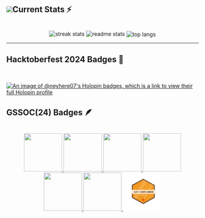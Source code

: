 <!--<p align="center">
  <samp>
    <a href="https://www.leetcode.com/neyhere07">Leetcode</a> •
    <a href="https://www.hackerrank.com/nyananayak27">HackerRank</a> •
    <a href="https://auth.geeksforgeeks.org/user/nyananaxr18">GeeksForGeeks</a> •
    <a href="https://linkedin.com/in/neyhere07">LinkedIn</a> •
    <a href="https://twitter.com/neyna1027">Twitter</a> •
    <a href="https://www.interviewbit.com/profile/neyna-nayak/">InterviewBit</a> •
    <a href="https://www.codechef.com/users/neyhere08">CodeChef</a>
  </samp>
</p>
<hr> 
<p align="left"> <img src="https://komarev.com/ghpvc/?username=neyhere07&label=Profile%20views&color=0e75b6&style=flat" alt="neyhere07" /> </p>-->

<h2> <img src="https://media.giphy.com/media/iY8CRBdQXODJSCERIr/giphy.gif" width="35">Current Stats ⚡</h2>
<br>
<div align=center>
  <img width=390 src="https://streak-stats.demolab.com/?user=neyhere07&count_private=true&theme=react&border_radius=10 " alt="streak stats"/>
  <img width=390 src="https://github-readme-stats.vercel.app/api?username=neyhere07&show_icons=true&theme=react&rank_icon=github&border_radius=10" alt="readme stats" />
  <img width=325 align="center" src="https://github-readme-stats.vercel.app/api/top-langs/?username=neyhere07&hide=HTML&langs_count=8&layout=compact&theme=react&border_radius=10&size_weight=0.5&count_weight=0.5&exclude_repo=github-readme-stats" alt="top langs" />
</div>
<hr>
<h2> Hacktoberfest 2024 Badges 💚 </h2><br>

[![An image of @neyhere07's Holopin badges, which is a link to view their full Holopin profile](https://holopin.me/neyhere07)](https://holopin.io/@neyhere07)

<!--<details>	-->
 <h2> GSSOC(24) Badges 🪶</h2><br>
<div style='display:flex; align-items:center; gap: 10px;' align='center'>
  <a href="https://gssoc.girlscript.tech/leaderboard">
<img src="https://raw.githubusercontent.com/GSSoC24/Postman-Challenge/main/docs/assets/Postman%20White.png" width="100px" height="100px" />
  <img src="https://raw.githubusercontent.com/GSSoC24/Postman-Challenge/main/docs/assets/1.png" width="100px" height="100px" />
  <img src="https://raw.githubusercontent.com/GSSoC24/Postman-Challenge/main/docs/assets/2.png" width="100px" height="100px" />
  <img src="https://raw.githubusercontent.com/GSSoC24/Postman-Challenge/main/docs/assets/3.png" width="100px" height="100px" />
  <img src="https://raw.githubusercontent.com/GSSoC24/Postman-Challenge/main/docs/assets/4.png" width="100px" height="100px" />
  <img src="https://raw.githubusercontent.com/GSSoC24/Postman-Challenge/main/docs/assets/5.png" width="100px" height="100px" />
  <!-- <img src="https://raw.githubusercontent.com/GSSoC24/Postman-Challenge/main/docs/assets/6.png" width="105px" height="105px" />
  <img src="https://raw.githubusercontent.com/GSSoC24/Postman-Challenge/main/docs/assets/7.png" width="100px" height="100px" />
  <img src="https://raw.githubusercontent.com/GSSoC24/Postman-Challenge/main/docs/assets/8.png" width="100px" height="100px" />
  <img src="https://raw.githubusercontent.com/GSSoC24/Contributor/refs/heads/main/assets/Code%20Luminary.png" width="105px" height="105px" />-->
  <img src="https://raw.githubusercontent.com/GSSoC24/Contributor/refs/heads/main/assets/Git%20Explorer.png" width="100px" height="100px" />
<!--   <img src="https://raw.githubusercontent.com/GSSoC24/Contributor/refs/heads/main/assets/Pull%20Expert.png" width="100px" height="100px" />  -->
</a>
</div>
<!-- </details> -->
